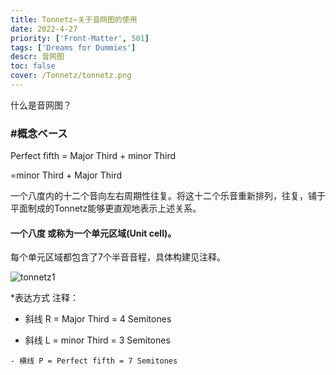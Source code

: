```yaml
---
title: Tonnetz—关于音网图的使用
date: 2022-4-27
priority: ['Front-Matter', 501]
tags: ['Dreams for Dummies']
descr: 音网图
toc: false
cover: /Tonnetz/tonnetz.png
---
```


什么是音网图？

### #概念ベース

Perfect fifth = Major Third + minor Third

  =minor Third + Major Third

一个八度内的十二个音向左右周期性往复。将这十二个乐音重新排列，往复，铺于平面制成的Tonnetz能够更直观地表示上述关系。

####   一个八度 或称为一个单元区域(Unit cell)。

每个单元区域都包含了7个半音音程，具体构建见注释。

![tonnetz1](/Tonnetz/tonnetz1.png)

*表达方式 注释：

  - 斜线 R = Major Third = 4 Semitones

   - 斜线 L = minor Third = 3 Semitones

    - 横线 P = Perfect fifth = 7 Semitones



